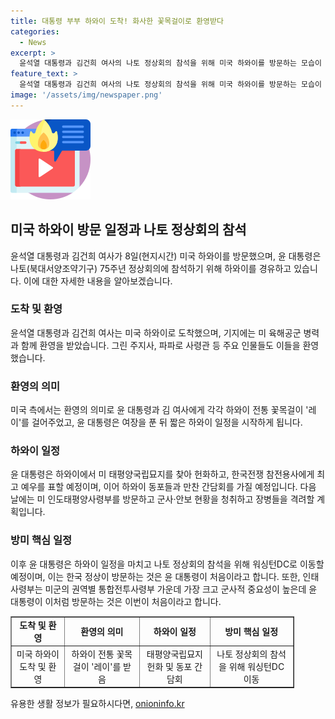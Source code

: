 ```yaml
---
title: 대통령 부부 하와이 도착! 화사한 꽃목걸이로 환영받다
categories:
  - News
excerpt: >
  윤석열 대통령과 김건희 여사의 나토 정상회의 참석을 위해 미국 하와이를 방문하는 모습이 화제다. 군용기로 도착한 윤 대통령 부부는 현지 인사들의 환영을 받았고, 앞으로의 일정은 군사·안보 현황 청취와 참전용사 헌화 등이 준비돼 있다. 특히, 인태사령부 방문은 윤 대통령의 방미 중 가장 주목받는 일정으로 꼽힌다. 이어 윤 대통령은 나토 정상회의 참석을 위해 워싱턴DC로 이동할 예정이다.
feature_text: >
  윤석열 대통령과 김건희 여사의 나토 정상회의 참석을 위해 미국 하와이를 방문하는 모습이 화제다. 군용기로 도착한 윤 대통령 부부는 현지 인사들의 환영을 받았고, 앞으로의 일정은 군사·안보 현황 청취와 참전용사 헌화 등이 준비돼 있다. 특히, 인태사령부 방문은 윤 대통령의 방미 중 가장 주목받는 일정으로 꼽힌다. 이어 윤 대통령은 나토 정상회의 참석을 위해 워싱턴DC로 이동할 예정이다.
image: '/assets/img/newspaper.png'
---
```


<p><img src="/assets/img/news.png" alt="rentncar 속보" /></p>

<h2 data-ke-size="size26">미국 하와이 방문 일정과 나토 정상회의 참석</h2>

<p data-ke-size="size16">윤석열 대통령과 김건희 여사가 8일(현지시간) 미국 하와이를 방문했으며, 윤 대통령은 나토(북대서양조약기구) 75주년 정상회의에 참석하기 위해 하와이를 경유하고 있습니다. 이에 대한 자세한 내용을 알아보겠습니다.</p>

<h3 data-ke-size="size22">도착 및 환영</h3>

<p data-ke-size="size16">윤석열 대통령과 김건희 여사는 미국 하와이로 도착했으며, 기지에는 미 육해공군 병력과 함께 환영을 받았습니다. 그린 주지사, 파파로 사령관 등 주요 인물들도 이들을 환영했습니다.</p>

<h3 data-ke-size="size22">환영의 의미</h3>

<p data-ke-size="size16">미국 측에서는 환영의 의미로 윤 대통령과 김 여사에게 각각 하와이 전통 꽃목걸이 '레이'를 걸어주었고, 윤 대통령은 여장을 푼 뒤 짧은 하와이 일정을 시작하게 됩니다.</p>

<h3 data-ke-size="size22">하와이 일정</h3>

<p data-ke-size="size16">윤 대통령은 하와이에서 미 태평양국립묘지를 찾아 헌화하고, 한국전쟁 참전용사에게 최고 예우를 표할 예정이며, 이어 하와이 동포들과 만찬 간담회를 가질 예정입니다. 다음 날에는 미 인도태평양사령부를 방문하고 군사·안보 현황을 청취하고 장병들을 격려할 계획입니다.</p>

<h3 data-ke-size="size22">방미 핵심 일정</h3>

<p data-ke-size="size16">이후 윤 대통령은 하와이 일정을 마치고 나토 정상회의 참석을 위해 워싱턴DC로 이동할 예정이며, 이는 한국 정상이 방문하는 것은 윤 대통령이 처음이라고 합니다. 또한, 인태사령부는 미군의 권역별 통합전투사령부 가운데 가장 크고 군사적 중요성이 높은데 윤 대통령이 이처럼 방문하는 것은 이번이 처음이라고 합니다.</p>

<table style="width: 90%;" border="1">
<tbody>
<tr>
<td style="text-align: center; height: 17px;"><b>도착 및 환영</b></td>
<td style="text-align: center; height: 17px;"><b>환영의 의미</b></td>
<td style="text-align: center; height: 17px;"><b>하와이 일정</b></td>
<td style="text-align: center; height: 17px;"><b>방미 핵심 일정</b></td>
</tr>
<tr>
<td style="text-align: center; height: 17px;">미국 하와이 도착 및 환영</td>
<td style="text-align: center; height: 17px;">하와이 전통 꽃목걸이 '레이'를 받음</td>
<td style="text-align: center; height: 17px;">태평양국립묘지 헌화 및 동포 간담회</td>
<td style="text-align: center; height: 17px;">나토 정상회의 참석을 위해 워싱턴DC 이동</td>
</tr>
</tbody>
</table>
유용한 생활 정보가 필요하시다면, <a href="https://onioninfo.kr" rel="dofollow">onioninfo.kr</a>


